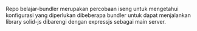 Repo belajar-bundler merupakan percobaan iseng untuk mengetahui konfigurasi yang diperlukan dibeberapa bundler untuk dapat menjalankan library solid-js dibarengi dengan expressjs sebagai main server.